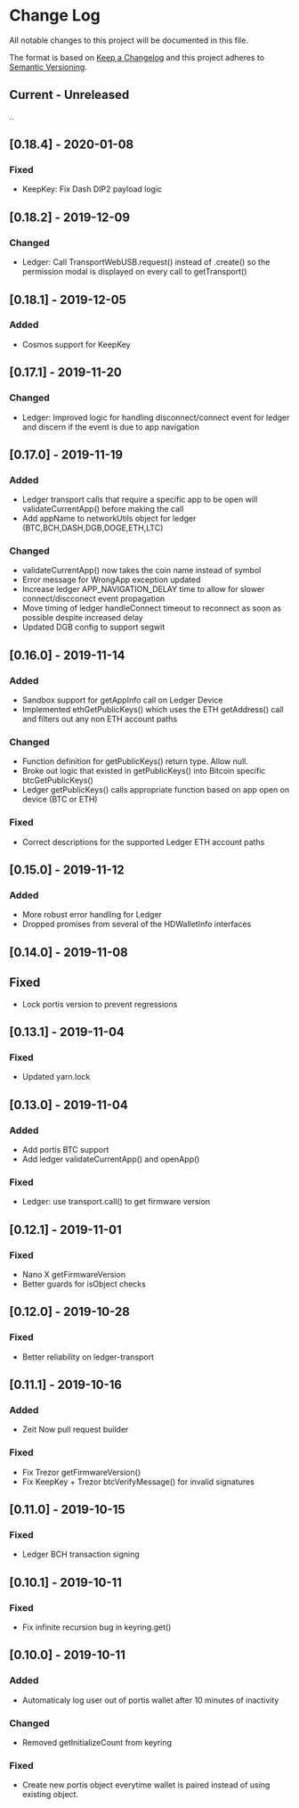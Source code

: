 # Change Log

All notable changes to this project will be documented in this file.

The format is based on [Keep a Changelog](http://keepachangelog.com/)
and this project adheres to [Semantic Versioning](http://semver.org/).

## Current - Unreleased

..

## [0.18.4] - 2020-01-08

### Fixed

- KeepKey: Fix Dash DIP2 payload logic

## [0.18.2] - 2019-12-09

### Changed

- Ledger: Call TransportWebUSB.request() instead of .create() so the permission modal is displayed on every call to getTransport()

## [0.18.1] - 2019-12-05

### Added

- Cosmos support for KeepKey

## [0.17.1] - 2019-11-20

### Changed

- Ledger: Improved logic for handling disconnect/connect event for ledger and discern if the event is due to app navigation

## [0.17.0] - 2019-11-19

### Added

- Ledger transport calls that require a specific app to be open will validateCurrentApp() before making the call
- Add appName to networkUtils object for ledger (BTC,BCH,DASH,DGB,DOGE,ETH,LTC)

### Changed

- validateCurrentApp() now takes the coin name instead of symbol
- Error message for WrongApp exception updated
- Increase ledger APP_NAVIGATION_DELAY time to allow for slower connect/discconect event propagation
- Move timing of ledger handleConnect timeout to reconnect as soon as possible despite increased delay
- Updated DGB config to support segwit

## [0.16.0] - 2019-11-14

### Added

- Sandbox support for getAppInfo call on Ledger Device
- Implemented ethGetPublicKeys() which uses the ETH getAddress() call and filters out any non ETH account paths

### Changed

- Function definition for getPublicKeys() return type. Allow null.
- Broke out logic that existed in getPublicKeys() into Bitcoin specific btcGetPublicKeys()
- Ledger getPublicKeys() calls appropriate function based on app open on device (BTC or ETH)

### Fixed

- Correct descriptions for the supported Ledger ETH account paths

## [0.15.0] - 2019-11-12

### Added

- More robust error handling for Ledger
- Dropped promises from several of the HDWalletInfo interfaces

## [0.14.0] - 2019-11-08

## Fixed

- Lock portis version to prevent regressions

## [0.13.1] - 2019-11-04

### Fixed

- Updated yarn.lock

## [0.13.0] - 2019-11-04

### Added

- Add portis BTC support
- Add ledger validateCurrentApp() and openApp()

### Fixed

- Ledger: use transport.call() to get firmware version

## [0.12.1] - 2019-11-01

### Fixed

- Nano X getFirmwareVersion
- Better guards for isObject checks

## [0.12.0] - 2019-10-28

### Fixed

- Better reliability on ledger-transport

## [0.11.1] - 2019-10-16

### Added

- Zeit Now pull request builder

### Fixed

- Fix Trezor getFirmwareVersion()
- Fix KeepKey + Trezor btcVerifyMessage() for invalid signatures

## [0.11.0] - 2019-10-15

### Fixed

- Ledger BCH transaction signing

## [0.10.1] - 2019-10-11

### Fixed

- Fix infinite recursion bug in keyring.get()

## [0.10.0] - 2019-10-11

### Added

- Automaticaly log user out of portis wallet after 10 minutes of inactivity

### Changed

- Removed getInitializeCount from keyring

### Fixed

- Create new portis object everytime wallet is paired instead of using existing object.
